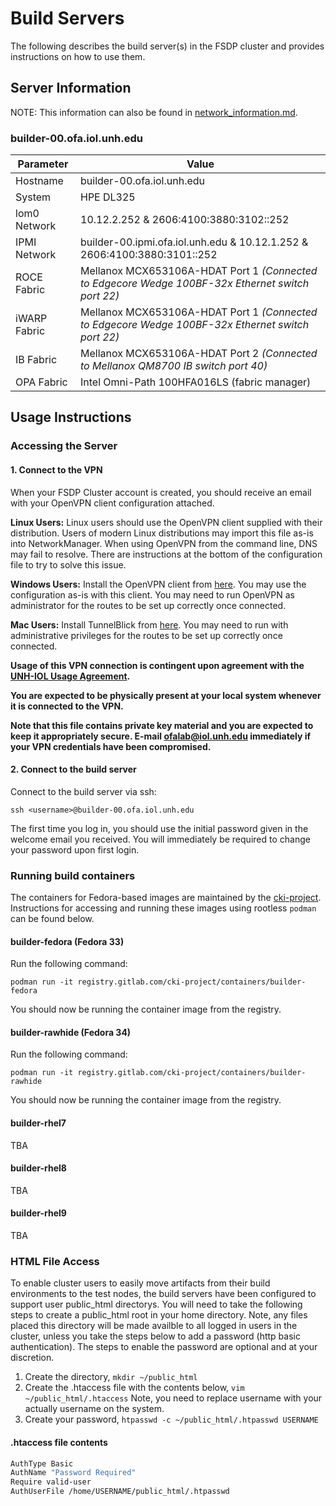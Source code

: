 # Build Servers

The following describes the build server(s) in the FSDP cluster and provides instructions on how to use them.

## Server Information

NOTE: This information can also be found in [network_information.md](network_information.md).

### builder-00.ofa.iol.unh.edu

| Parameter | Value |
|-----------|-------|
| Hostname   | builder-00.ofa.iol.unh.edu|
| System | HPE DL325 |
| lom0 Network | 10.12.2.252 & 2606:4100:3880:3102::252 |
| IPMI Network | builder-00.ipmi.ofa.iol.unh.edu & 10.12.1.252 & 2606:4100:3880:3101::252 |
| ROCE Fabric | Mellanox MCX653106A-HDAT Port 1 *(Connected to Edgecore Wedge 100BF-32x Ethernet switch port 22)* |
| iWARP Fabric | Mellanox MCX653106A-HDAT Port 1 *(Connected to Edgecore Wedge 100BF-32x Ethernet switch port 22)* |
| IB Fabric | Mellanox MCX653106A-HDAT Port 2 *(Connected to Mellanox QM8700 IB switch port 40)*|
| OPA Fabric | Intel Omni-Path 100HFA016LS (fabric manager) |

## Usage Instructions

### Accessing the Server

#### 1. Connect to the VPN

When your FSDP Cluster account is created, you should receive an email
with your OpenVPN client configuration attached.

**Linux Users:** Linux users should use the OpenVPN client supplied with their distribution. Users of modern Linux distributions may import this file as-is into NetworkManager.
When using OpenVPN from the command line, DNS may fail to resolve. There are instructions at the bottom
of the configuration file to try to solve this issue.

**Windows Users:** Install the OpenVPN client from [here](https://openvpn.net/index.php/open-source/downloads.html).
You may use the configuration as-is with this client. You may need to run OpenVPN as administrator for the routes
to be set up correctly once connected.

**Mac Users:** Install TunnelBlick from [here](https://tunnelblick.net). You may need to run with administrative
privileges for the routes to be set up correctly once connected.

**Usage of this VPN connection is contingent upon agreement with the
[UNH-IOL Usage Agreement](https://www.iol.unh.edu/sites/default/files/charters/unh-iol-usage-agreement.pdf).**

**You are expected to be physically present at your local system whenever
it is connected to the VPN.**

**Note that this file contains private key material and you are expected
to keep it appropriately secure. E-mail ofalab@iol.unh.edu
immediately if your VPN credentials have been compromised.**

#### 2. Connect to the build server

Connect to the build server via ssh:

`ssh <username>@builder-00.ofa.iol.unh.edu`

The first time you log in, you should use the initial password given in the welcome email you received.
You will immediately be required to change your password upon first login.

### Running build containers

The containers for Fedora-based images are maintained by the [cki-project](https://gitlab.com/cki-project/containers).
Instructions for accessing and running these images using rootless `podman` can be found below.

#### builder-fedora (Fedora 33)

Run the following command:

`podman run -it registry.gitlab.com/cki-project/containers/builder-fedora`

You should now be running the container image from the registry.

#### builder-rawhide (Fedora 34)

Run the following command:

`podman run -it registry.gitlab.com/cki-project/containers/builder-rawhide`

You should now be running the container image from the registry.

#### builder-rhel7

TBA

#### builder-rhel8

TBA

#### builder-rhel9

TBA

### HTML File Access

To enable cluster users to easily move artifacts from their build environments to
the test nodes, the build servers have been configured to support user public_html
directorys.  You will need to take the following steps to create a public_html
root in your home directory.  Note, any files placed this directory will be made
availble to all logged in users in the cluster, unless you take the steps below
to add a password (http basic authentication).  The steps to enable the password
are optional and at your discretion.

1. Create the directory, `mkdir ~/public_html`
1. Create the .htaccess file with the contents below, `vim ~/public_html/.htaccess`
Note, you need to replace username with your actually username on the system.
1. Create your password, `htpasswd -c ~/public_html/.htpasswd USERNAME`

#### .htaccess file contents

```bash
AuthType Basic
AuthName "Password Required"
Require valid-user
AuthUserFile /home/USERNAME/public_html/.htpasswd
```
